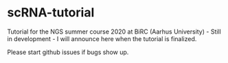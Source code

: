 # scRNA-tutorial
Tutorial for the NGS summer course 2020 at BiRC (Aarhus University) - Still in development - I will announce here when the tutorial is finalized.

Please start github issues if bugs show up.
